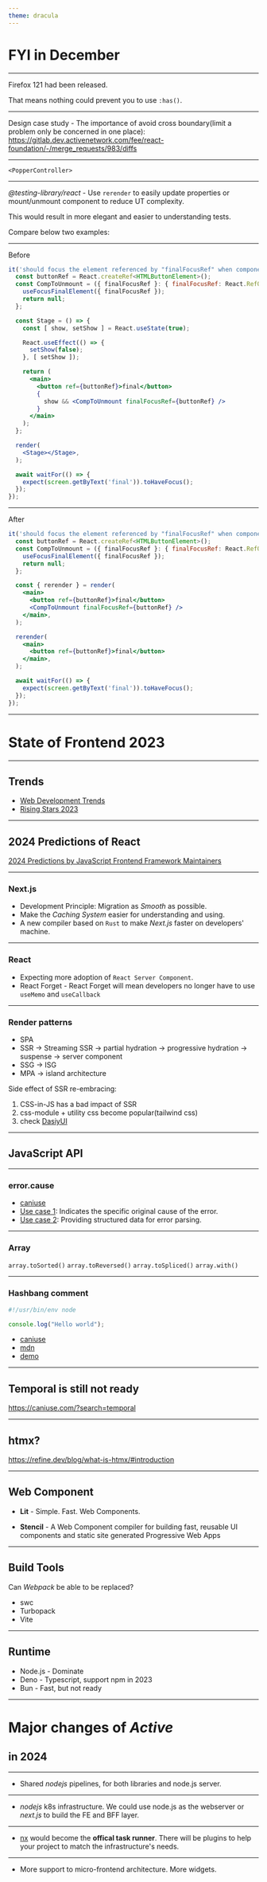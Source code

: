 ```yaml
---
theme: dracula
---
```


# FYI in December

----

Firefox 121 had been released.

That means nothing could prevent you to use `:has()`.

----

Design case study - The importance of avoid cross boundary(limit a problem only be concerned in one place): https://gitlab.dev.activenetwork.com/fee/react-foundation/-/merge_requests/983/diffs

----

`<PopperController>`

----

_@testing-library/react_ - Use `rerender` to easily update properties or mount/unmount component to reduce UT complexity.

This would result in more elegant and easier to understanding tests.

Compare below two examples:

----

Before

```jsx []
it('should focus the element referenced by "finalFocusRef" when component will unmount', async () => {
  const buttonRef = React.createRef<HTMLButtonElement>();
  const CompToUnmount = ({ finalFocusRef }: { finalFocusRef: React.RefObject<HTMLElement> }) => {
    useFocusFinalElement({ finalFocusRef });
    return null;
  };

  const Stage = () => {
    const [ show, setShow ] = React.useState(true);

    React.useEffect(() => {
      setShow(false);
    }, [ setShow ]);

    return (
      <main>
        <button ref={buttonRef}>final</button>
        {
          show && <CompToUnmount finalFocusRef={buttonRef} />
        }
      </main>
    );
  };

  render(
    <Stage></Stage>,
  );

  await waitFor(() => {
    expect(screen.getByText('final')).toHaveFocus();
  });
});
```
<!-- .element: style="font-size: 7.5pt" -->

----

After

```jsx [8-19]
it('should focus the element referenced by "finalFocusRef" when component will unmount', async () => {
  const buttonRef = React.createRef<HTMLButtonElement>();
  const CompToUnmount = ({ finalFocusRef }: { finalFocusRef: React.RefObject<HTMLElement> }) => {
    useFocusFinalElement({ finalFocusRef });
    return null;
  };

  const { rerender } = render(
    <main>
      <button ref={buttonRef}>final</button>
      <CompToUnmount finalFocusRef={buttonRef} />
    </main>,
  );

  rerender(
    <main>
      <button ref={buttonRef}>final</button>
    </main>,
  );

  await waitFor(() => {
    expect(screen.getByText('final')).toHaveFocus();
  });
});
```
<!-- .element: style="font-size: 9.5pt" -->

---

# State of Frontend 2023

----

## Trends

* [Web Development Trends](https://www.robinwieruch.de/web-development-trends/)
* [Rising Stars 2023](https://risingstars.js.org/2023/en)

----

## 2024 Predictions of React

[2024 Predictions by JavaScript Frontend Framework Maintainers](https://thenewstack.io/2024-predictions-by-javascript-frontend-framework-maintainers/)

----

### Next.js

* Development Principle: Migration as _Smooth_ as possible.
* Make the _Caching System_ easier for understanding and using.
* A new compiler based on `Rust` to make _Next.js_ faster on developers' machine.

----

### React

* Expecting more adoption of `React Server Component`.
* React Forget - React Forget will mean developers no longer have to use `useMemo` and `useCallback`

----

### Render patterns

* SPA
* SSR -> Streaming SSR -> partial hydration -> progressive hydration -> suspense -> server component
* SSG -> ISG
* MPA -> island architecture

Side effect of SSR re-embracing:
1. CSS-in-JS has a bad impact of SSR
2. css-module + utility css become popular(tailwind css)
3. check [DasiyUI](https://daisyui.com/components)

----

## JavaScript API

----

### error.cause

* [caniuse](https://caniuse.com/?search=Error.cause)
* [Use case 1](https://codepen.io/crusoexia/pen/xxMvXrK?editors=0010): Indicates the specific original cause of the error.
* [Use case 2](https://codepen.io/crusoexia/pen/gOqVGKx?editors=0010): Providing structured data for error parsing.

----

### Array

`array.toSorted()`
`array.toReversed()`
`array.toSpliced()`
`array.with()`

----

### Hashbang comment

```JavaScript
#!/usr/bin/env node

console.log("Hello world");
```

* [caniuse](https://caniuse.com/?search=hashbang)
* [mdn](https://developer.mozilla.org/en-US/docs/Web/JavaScript/Reference/Lexical_grammar#hashbang_comments)
* [demo](https://codepen.io/crusoexia/pen/KKEzZdX)

----

## Temporal is still not ready

https://caniuse.com/?search=temporal

----

## htmx?

https://refine.dev/blog/what-is-htmx/#introduction

----

## Web Component

* **Lit** - Simple. Fast. Web Components.

* **Stencil** - A Web Component compiler for building fast, reusable UI components and static site generated Progressive Web Apps

----

## Build Tools

Can _Webpack_ be able to be replaced?

* swc
* Turbopack
* Vite

----

## Runtime

* Node.js - Dominate
* Deno - Typescript, support npm in 2023
* Bun - Fast, but not ready

---

# Major changes of _Active_
## in 2024

----

* Shared _nodejs_ pipelines, for both libraries and node.js server.

----

* _nodejs_ k8s infrastructure. We could use node.js as the webserver or _next.js_ to build the FE and BFF layer.

----

* [nx](https://nx.dev/) would become the **offical task runner**. There will be plugins to help your project to match the infrastructure's needs.

----

* More support to micro-frontend architecture. More widgets.
